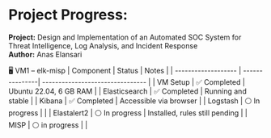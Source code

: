 # Project Progress:

**Project:** 	Design and Implementation of an Automated SOC System for Threat Intelligence, Log Analysis, and Incident Response </br> 
**Author:** Anas Elansari

🖥️ VM1 – elk-misp
| Component           | Status          | Notes                            |
| ------------------- | ---------------| -------------------------------- |
| VM Setup            | ✅ Completed   | Ubuntu 22.04, 6 GB RAM          |
| Elasticsearch       | ✅ Completed   | Running and stable               |
| Kibana              | ✅ Completed   | Accessible via browser           |
| Logstash            | ⚪ In progress |  |
| Elastalert2         | ⚪ In progress | Installed, rules still pending   |
| MISP                | ⚪ in progress |           |
